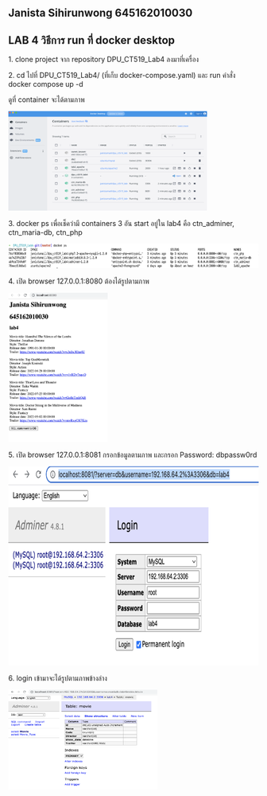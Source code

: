 ## Janista Sihirunwong 645162010030

## LAB 4 วิธีการ run ที่ docker desktop

<p>1. clone project จาก repository DPU_CT519_Lab4 ลงมาที่เครื่อง </p>
<p>2. cd ไปที่ DPU_CT519_Lab4/ (ที่เก็บ docker-compose.yaml) และ run คำสั่ง docker compose up -d </p>
<p>ดูที่ container จะได้ตามภาพ</p>
<img width="400px" height="200px" src="https://github.com/Janistamail/DPU_CT519_Lab4/blob/master/img/container.png?raw=true">
<p>3. docker ps เพื่อเช็คว่ามี containers 3 อัน start อยู่ใน lab4 คือ ctn_adminer, ctn_maria-db, ctn_php </p>
<img width="600px" height="50px" src="https://github.com/Janistamail/DPU_CT519_Lab4/blob/master/img/dockerps.png?raw=true">
<p>4. เปิด browser 127.0.0.1:8080 ต้องได้รูปตามภาพ</p>
<img width="200px" height="300px" src="https://github.com/Janistamail/DPU_CT519_Lab4/blob/master/img/table.png?raw=true">
<p>5. เปิด browser 127.0.0.1:8081 กรอกข้อมูลตามภาพ และกรอก Password: dbpassw0rd</p>
<img width="600px" height="400px" src="https://github.com/Janistamail/DPU_CT519_Lab4/blob/master/img/loginAdminer.png?raw=true">
<p>6. login เข้ามาจะได้รูปตามภาพข้างล่าง</p>
<img width="300px" height="200px" src="https://github.com/Janistamail/DPU_CT519_Lab4/blob/master/img/adminer.png?raw=true">
